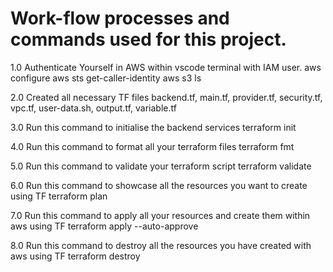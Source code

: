 # Work-flow processes and commands used for this project.

1.0 Authenticate Yourself in AWS within vscode terminal with IAM user.
  aws configure
  aws sts get-caller-identity
  aws s3 ls

2.0 Created all necessary TF files
backend.tf, main.tf, provider.tf, security.tf, vpc.tf, user-data.sh, output.tf, variable.tf

3.0 Run this command to initialise the backend services
  terraform init

4.0 Run this command to format all your terraform files
  terraform fmt

5.0 Run this command to validate your terraform script
   terraform validate

6.0 Run this command to showcase all the resources you want to create using TF
   terraform plan

7.0 Run this command to apply all your resources and create them within aws using TF
   terraform apply --auto-approve

8.0 Run this command to destroy all the resources you have created with aws using TF
   terraform destroy

